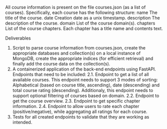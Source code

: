 All course information is present on the file courses.json (as a list of courses). Specifically, each course
has the following structure:
name The title of the course.
date Creation date as a unix timestamp.
description The description of the course.
domain List of the course domain(s).
chapters List of the course chapters. Each chapter has a title name and contents text.

Deliverables
1. Script to parse course information from courses.json, create the appropriate databases and
collection(s) on a local instance of MongoDB, create the appropriate indices (for efficient retrieval)
and finally add the course data on the collection(s).
2. A containerized application of the back-end endpoints using FastAPI. Endpoints that need to be
included:
    2.1. Endpoint to get a list of all available courses. This endpoint needs to support 3 modes of
    sorting: Alphabetical (based on course title, ascending), date (descending) and total course
    rating (descending). Additionaly, this endpoint needs to support optional filtering of courses
    based on domain.
    2.2. Endpoint to get the course overview.
    2.3. Endpoint to get specific chapter information.
    2.4. Endpoint to allow users to rate each chapter (positive/negative), while aggregating all ratings
for each course.
3. Tests for all created endpoints to validate that they are working as intended.